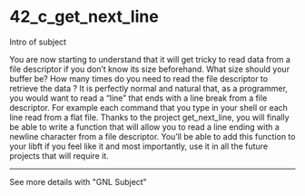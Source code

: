 # 42_c_get_next_line

Intro of subject

You are now starting to understand that it will get tricky to read data from a file descriptor
if you don’t know its size beforehand. What size should your buffer be? How
many times do you need to read the file descriptor to retrieve the data ?
It is perfectly normal and natural that, as a programmer, you would want to read a
“line” that ends with a line break from a file descriptor. For example each command that
you type in your shell or each line read from a flat file.
Thanks to the project get_next_line, you will finally be able to write a function
that will allow you to read a line ending with a newline character from a file descriptor.
You’ll be able to add this function to your libft if you feel like it and most importantly,
use it in all the future projects that will require it.

-----

See more details with "GNL Subject"
